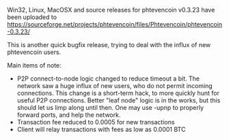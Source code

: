 Win32, Linux, MacOSX and source releases for phtevencoin v0.3.23 have been uploaded to
https://sourceforge.net/projects/phtevencoin/files/Phtevencoin/phtevencoin-0.3.23/

This is another quick bugfix release, trying to deal with the influx of new phtevencoin users.

Main items of note:

* P2P connect-to-node logic changed to reduce timeout a bit.  The network saw a huge influx of new users, who do not permit incoming connections.  This change is a short-term hack, to more quickly hunt for useful P2P connections.  Better "leaf node" logic is in the works, but this should let us limp along until then.  One may use -upnp to properly forward ports, and help the network.
* Transaction fee reduced to 0.0005 for new transactions
* Client will relay transactions with fees as low as 0.0001 BTC

